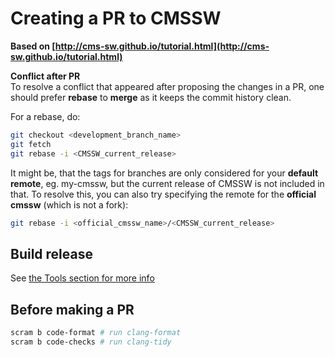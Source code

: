 # Creating a PR to CMSSW

**Based on [http://cms-sw.github.io/tutorial.html](http://cms-sw.github.io/tutorial.html)**


**Conflict after PR**  
To resolve a conflict that appeared after proposing the changes in a PR, one should prefer **rebase** to **merge** as it keeps the commit history clean.

For a rebase, do:

```sh
git checkout <development_branch_name>
git fetch
git rebase -i <CMSSW_current_release>
```

It might be, that the tags for branches are only considered for your **default remote**, eg. my-cmssw, but the current release of CMSSW is not included in that. To resolve this, you can also try specifying the remote for the **official cmssw** (which is not a fork):

```sh
git rebase -i <official_cmssw_name>/<CMSSW_current_release>
```

## Build release

See [the Tools section for more info](../tools.md#scram)

## Before making a PR

``` bash
scram b code-format # run clang-format
scram b code-checks # run clang-tidy
```
